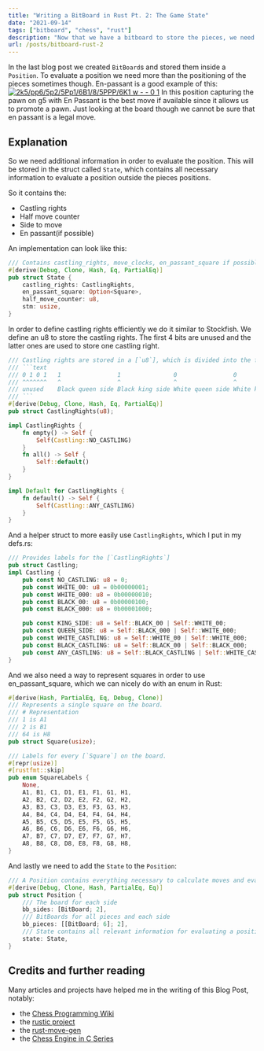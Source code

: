 ```yaml
---
title: "Writing a BitBoard in Rust Pt. 2: The Game State"
date: "2021-09-14"
tags: ["bitboard", "chess", "rust"]
description: "Now that we have a bitboard to store the pieces, we need a way to store the game state"
url: /posts/bitboard-rust-2
---
```




In the last blog post we created `BitBoard`s and stored them inside a `Position`.
To evaluate a position we need more than the positioning of the pieces sometimes though. En-passant is a good example 
of this:
[![2k5/pp6/5p2/5Pp1/6B1/8/5PPP/6K1 w - - 0 1](/images/En_Passant_position.avif)](https://lichess.org/editor/2k5/pp6/5p2/5Pp1/6B1/8/5PPP/6K1_w_-_-_0_1)
In this position capturing the pawn on g5 with En Passant is the best move if available since it allows us to promote a 
pawn. Just looking at the board though we cannot be sure that en passant is a legal move.

## Explanation

So we need additional information in order to evaluate the position. This will be stored in the struct called `State`, 
which contains all necessary information to evaluate a position outside the pieces positions.

So it contains the:
- Castling rights 
- Half move counter
- Side to move
- En passant(if possible)

An implementation can look like this:
```rust
/// Contains castling_rights, move_clocks, en_passant_square if possible and the side to move
#[derive(Debug, Clone, Hash, Eq, PartialEq)]
pub struct State {
    castling_rights: CastlingRights,
    en_passant_square: Option<Square>,
    half_move_counter: u8,
    stm: usize,
}
```

In order to define castling rights efficiently we do it similar to Stockfish. We define an u8 to store the castling
rights. The first 4 bits are unused and the latter ones are used to store one castling right.
```rust
/// Castling rights are stored in a [`u8`], which is divided into the following parts:
/// ```text
/// 0 1 0 1   1                1               0                0
/// ^^^^^^^   ^                ^               ^                ^
/// unused    Black queen side Black king side White queen side White king side
/// ```
#[derive(Debug, Clone, Hash, Eq, PartialEq)]
pub struct CastlingRights(u8);

impl CastlingRights {
    fn empty() -> Self {
        Self(Castling::NO_CASTLING)
    }
    fn all() -> Self {
        Self::default()
    }
}

impl Default for CastlingRights {
    fn default() -> Self {
        Self(Castling::ANY_CASTLING)
    }
}
```

And a helper struct to more easily use `CastlingRights`, which I put in my defs.rs:
```rust
/// Provides labels for the [`CastlingRights`]
pub struct Castling;
impl Castling {
    pub const NO_CASTLING: u8 = 0;
    pub const WHITE_00: u8 = 0b00000001;
    pub const WHITE_000: u8 = 0b00000010;
    pub const BLACK_00: u8 = 0b00000100;
    pub const BLACK_000: u8 = 0b00001000;

    pub const KING_SIDE: u8 = Self::BLACK_00 | Self::WHITE_00;
    pub const QUEEN_SIDE: u8 = Self::BLACK_000 | Self::WHITE_000;
    pub const WHITE_CASTLING: u8 = Self::WHITE_00 | Self::WHITE_000;
    pub const BLACK_CASTLING: u8 = Self::BLACK_00 | Self::BLACK_000;
    pub const ANY_CASTLING: u8 = Self::BLACK_CASTLING | Self::WHITE_CASTLING;
}
```

And we also need a way to represent squares in order to use en_passant_square, which we can nicely do with an enum in 
Rust:
```rust
#[derive(Hash, PartialEq, Eq, Debug, Clone)]
/// Represents a single square on the board.
/// # Representation
/// 1 is A1
/// 2 is B1
/// 64 is H8
pub struct Square(usize);

/// Labels for every [`Square`] on the board.
#[repr(usize)]
#[rustfmt::skip]
pub enum SquareLabels {
    None,
    A1, B1, C1, D1, E1, F1, G1, H1,
    A2, B2, C2, D2, E2, F2, G2, H2,
    A3, B3, C3, D3, E3, F3, G3, H3,
    A4, B4, C4, D4, E4, F4, G4, H4,
    A5, B5, C5, D5, E5, F5, G5, H5,
    A6, B6, C6, D6, E6, F6, G6, H6,
    A7, B7, C7, D7, E7, F7, G7, H7,
    A8, B8, C8, D8, E8, F8, G8, H8,
}
```

And lastly we need to add the `State` to the `Position`:

```rust
/// A Position contains everything necessary to calculate moves and evaluate a position.
#[derive(Debug, Clone, Hash, PartialEq, Eq)]
pub struct Position {
    /// The board for each side
    bb_sides: [BitBoard; 2],
    /// BitBoards for all pieces and each side
    bb_pieces: [[BitBoard; 6]; 2],
    /// State contains all relevant information for evaluating a position outside the pieces.
    state: State,
}
```

## Credits and further reading

Many articles and projects have helped me in the writing of this Blog Post, notably:

- the [Chess Programming Wiki](https://www.chessprogramming.org/Bitboards)
- the [rustic project](https://rustic-chess.org/)
- the [rust-move-gen](https://github.com/peterellisjones/rust_move_gen)
- the [Chess Engine in C Series](https://youtube.com/playlist?list=PLZ1QII7yudbc-Ky058TEaOstZHVbT-2hg)